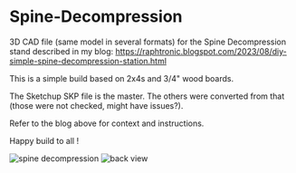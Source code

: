 # Spine-Decompression

3D CAD file (same model in several formats) for the Spine Decompression stand described in my blog: https://raphtronic.blogspot.com/2023/08/diy-simple-spine-decompression-station.html

This is a simple build based on 2x4s and 3/4" wood boards.

The Sketchup SKP file is the master. The others were converted from that (those were not checked, might have issues?).

Refer to the blog above for context and instructions.

Happy build to all !

![spine decompression](https://github.com/RaphTronic/Spine-Decompression/assets/35200718/a44df90d-add3-4140-a3ec-300baf292ab6)
![back view](https://github.com/RaphTronic/Spine-Decompression/assets/35200718/4c3133ab-f438-49bb-ac5d-7ad0f065e71d)
